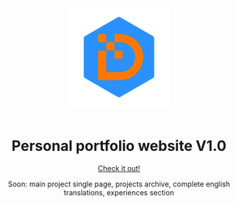 <div align="center">
<img src="./src/assets/images/exagon-logo-blue.png" width="200" />

<br/>
<br/>

<h1>Personal portfolio website V1.0</h1>

<span>
	<a href="https://davidedeleonardis.dev" target="_blank">Check it out!</a>
</span>


<span>Soon: main project single page, projects archive, complete english translations, experiences section</span>
</div>